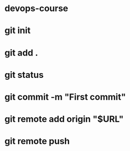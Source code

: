 # devops-course
# git init
# git add .
# git status
# git commit -m "First commit"
# git remote add origin "$URL"
# git remote push
